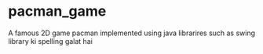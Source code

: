 # pacman_game
 A famous 2D game pacman implemented using java librarires such as swing
 library ki spelling galat hai
